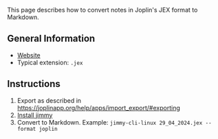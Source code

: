 This page describes how to convert notes in Joplin's JEX format to Markdown.

## General Information

- [Website](https://joplinapp.org/)
- Typical extension: `.jex`

## Instructions

1. Export as described in <https://joplinapp.org/help/apps/import_export/#exporting>
2. [Install jimmy](../index.md#installation)
3. Convert to Markdown. Example: `jimmy-cli-linux 29_04_2024.jex --format joplin`
